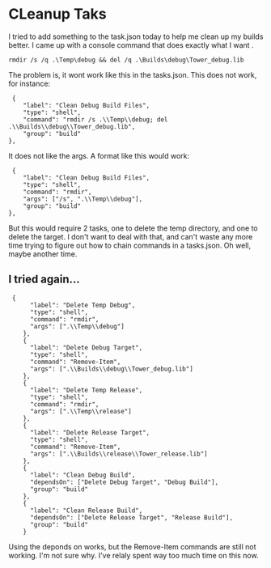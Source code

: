 # CLeanup Taks

I tried to add something to the task.json today to help me clean up my builds better. I came up with a console command that does exactly what I want .

`rmdir /s /q .\Temp\debug && del /q .\Builds\debug\Tower_debug.lib`

The problem is, it wont work like this in the tasks.json. This does not work, for instance:

```
 {
    "label": "Clean Debug Build Files",
    "type": "shell",
    "command": "rmdir /s .\\Temp\\debug; del .\\Builds\\debug\\Tower_debug.lib",
    "group": "build"
},
```

It does not like the args. A format like this would work:

```
 {
    "label": "Clean Debug Build Files",
    "type": "shell",
    "command": "rmdir",
    "args": ["/s", ".\\Temp\\debug"],
    "group": "build"
},
```

But this would require 2 tasks, one to delete the temp directory, and one to delete the target. I don't want to deal with that, and can't waste any more time trying to figure out how to chain commands in a tasks.json. Oh well, maybe another time.

## I tried again...

```
 {
      "label": "Delete Temp Debug",
      "type": "shell",
      "command": "rmdir",
      "args": [".\\Temp\\debug"]
    },
    {
      "label": "Delete Debug Target",
      "type": "shell",
      "command": "Remove-Item",
      "args": [".\\Builds\\debug\\Tower_debug.lib"]
    },
    {
      "label": "Delete Temp Release",
      "type": "shell",
      "command": "rmdir",
      "args": [".\\Temp\\release"]
    },
    {
      "label": "Delete Release Target",
      "type": "shell",
      "command": "Remove-Item",
      "args": [".\\Builds\\release\\Tower_release.lib"]
    },
    {
      "label": "Clean Debug Build",
      "dependsOn": ["Delete Debug Target", "Debug Build"],
      "group": "build"
    },
    {
      "label": "Clean Release Build",
      "dependsOn": ["Delete Release Target", "Release Build"],
      "group": "build"
    }
```

Using the deponds on works, but the Remove-Item commands are still not working. I'm not sure why. I've relaly spent way too much time on this now.
